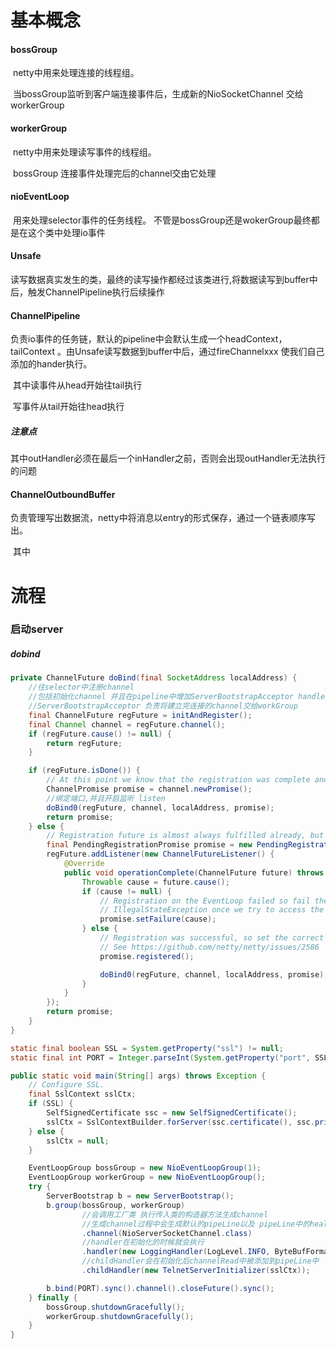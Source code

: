 # 基本概念

#### bossGroup

​		netty中用来处理连接的线程组。

​		当bossGroup监听到客户端连接事件后，生成新的NioSocketChannel 交给workerGroup

#### workerGroup

​		netty中用来处理读写事件的线程组。

​		bossGroup 连接事件处理完后的channel交由它处理

#### nioEventLoop

​		用来处理selector事件的任务线程。 不管是bossGroup还是wokerGroup最终都是在这个类中处理io事件

#### Unsafe

​	  读写数据真实发生的类，最终的读写操作都经过该类进行,将数据读写到buffer中后，触发ChannelPipeline执行后续操作

#### ChannelPipeline

​		负责io事件的任务链，默认的pipeline中会默认生成一个headContext，tailContext 。由Unsafe读写数据到buffer中后，通过fireChannelxxx 使我们自己添加的hander执行。

​       其中读事件从head开始往tail执行

​	  写事件从tail开始往head执行

##### 注意点

​		其中outHandler必须在最后一个inHandler之前，否则会出现outHandler无法执行的问题

#### ChannelOutboundBuffer

​    负责管理写出数据流，netty中将消息以entry的形式保存，通过一个链表顺序写出。

​	其中

# 流程

### 启动server

##### dobind

```java
private ChannelFuture doBind(final SocketAddress localAddress) {
    //往selector中注册channel
    //包括初始化channel 并且在pipeline中增加ServerBootstrapAcceptor handler
    //ServerBootstrapAcceptor 负责将建立完连接的channel交给workGroup
    final ChannelFuture regFuture = initAndRegister();
    final Channel channel = regFuture.channel();
    if (regFuture.cause() != null) {
        return regFuture;
    }

    if (regFuture.isDone()) {
        // At this point we know that the registration was complete and successful.
        ChannelPromise promise = channel.newPromise();
        //绑定端口,并且开启监听 listen
        doBind0(regFuture, channel, localAddress, promise);
        return promise;
    } else {
        // Registration future is almost always fulfilled already, but just in case it's not.
        final PendingRegistrationPromise promise = new PendingRegistrationPromise(channel);
        regFuture.addListener(new ChannelFutureListener() {
            @Override
            public void operationComplete(ChannelFuture future) throws Exception {
                Throwable cause = future.cause();
                if (cause != null) {
                    // Registration on the EventLoop failed so fail the ChannelPromise directly to not cause an
                    // IllegalStateException once we try to access the EventLoop of the Channel.
                    promise.setFailure(cause);
                } else {
                    // Registration was successful, so set the correct executor to use.
                    // See https://github.com/netty/netty/issues/2586
                    promise.registered();

                    doBind0(regFuture, channel, localAddress, promise);
                }
            }
        });
        return promise;
    }
}
```



```java
static final boolean SSL = System.getProperty("ssl") != null;
static final int PORT = Integer.parseInt(System.getProperty("port", SSL ? "8992" : "8023"));

public static void main(String[] args) throws Exception {
    // Configure SSL.
    final SslContext sslCtx;
    if (SSL) {
        SelfSignedCertificate ssc = new SelfSignedCertificate();
        sslCtx = SslContextBuilder.forServer(ssc.certificate(), ssc.privateKey()).build();
    } else {
        sslCtx = null;
    }

    EventLoopGroup bossGroup = new NioEventLoopGroup(1);
    EventLoopGroup workerGroup = new NioEventLoopGroup();
    try {
        ServerBootstrap b = new ServerBootstrap();
        b.group(bossGroup, workerGroup)
                //会调用工厂类 执行传入类的构造器方法生成channel
                //生成channel过程中会生成默认的pipeLine以及 pipeLine中的heal与tail
                .channel(NioServerSocketChannel.class)
                //handler在初始化的时候就会执行
                .handler(new LoggingHandler(LogLevel.INFO, ByteBufFormat.SIMPLE))
                //childHandler会在初始化后channelRead中被添加到pipeLine中
                .childHandler(new TelnetServerInitializer(sslCtx));

        b.bind(PORT).sync().channel().closeFuture().sync();
    } finally {
        bossGroup.shutdownGracefully();
        workerGroup.shutdownGracefully();
    }
}
```

